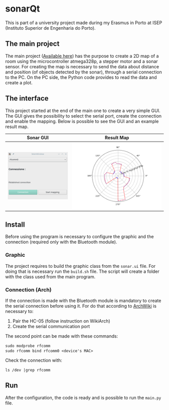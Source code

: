 # sonarQt
This is part of a university project made during my 
Erasmus in Porto at ISEP (Instituto Superior de Engenharia do Porto).

## The main project
The main project ([Available here](https://github.com/ilgaiaz/sonar-mapping)) has the purpose to create a 2D map of a room using the microcontroller atmega328p, a stepper motor and a sonar sensor. 
For creating the map is necessary to send the data about distance and position (of objects detected by the sonar), through a serial connection to the PC.
On the PC side, the Python code provides to read the data and create a plot. 

## The interface
This project started at the end of the main one to create a very simple GUI. 
The GUI gives the possibility to select the serial port, create the connection and enable the mapping.
Below is possible to see the GUI and an example result map.


Sonar GUI            |  Result Map
:-------------------------:|:-------------------------:
![mainWindow](img/sonarGUI.png)  |  ![Result](img/SonarMap.png)



## Install
Before using the program is necessary to configure the graphic and the connection (required only with the Bluetooth module).

### Graphic
The project requires to build the graphic class from the `sonar.ui` file.
For doing that is necessary run the `build.sh` file. The script will create a folder with the class used from the main program.

### Connection (Arch)
If the connection is made with the Bluetooth module is mandatory to create the serial connection before using it. 
For do that according to [ArchWiki](https://wiki.archlinux.org/index.php/Bluetooth#Console) 
is necessary to:
1. Pair the HC-05 (follow instruction on WikiArch)
2. Create the serial communication port

The second point can be made with these commands:

```
sudo modprobe rfcomm
sudo rfcomm bind rfcomm0 <device's MAC>
```

Check the connection with:

```
ls /dev |grep rfcomm
```

## Run
After the configuration, the code is ready and is possible to run the `main.py` file.
